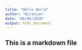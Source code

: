 ```yaml
---
title: "Hello World"
author: "Niranjan"
date: "06/06/2020"
output: html_document
---
```


## This is a markdown file